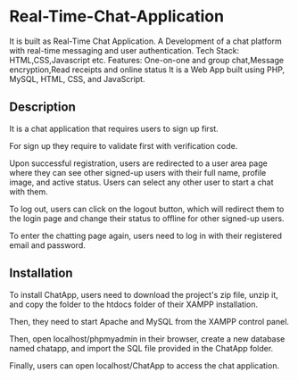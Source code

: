 # Real-Time-Chat-Application
It is built as Real-Time Chat Application. A Development of a chat platform with real-time messaging and user authentication.  Tech Stack: HTML,CSS,Javascript etc. Features: One-on-one and group chat,Message encryption,Read receipts and online status
It is a Web App built using PHP, MySQL, HTML, CSS, and JavaScript.

## Description

It is a chat application that requires users to sign up first.

For sign up they require to validate first with verification code.

Upon successful registration, users are redirected to a user area page where they can see other signed-up users with their full name, profile image, and active status. Users can select any other user to start a chat with them.

To log out, users can click on the logout button, which will redirect them to the login page and change their status to offline for other signed-up users.

To enter the chatting page again, users need to log in with their registered email and password.


## Installation

To install ChatApp, users need to download the project's zip file, unzip it, and copy the folder to the htdocs folder of their XAMPP installation.

Then, they need to start Apache and MySQL from the XAMPP control panel.

Then, open localhost/phpmyadmin in their browser, create a new database named chatapp, and import the SQL file provided in the ChatApp folder.

Finally, users can open localhost/ChatApp to access the chat application.

